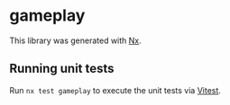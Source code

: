 # gameplay

This library was generated with [Nx](https://nx.dev).

## Running unit tests

Run `nx test gameplay` to execute the unit tests via [Vitest](https://vitest.dev/).
